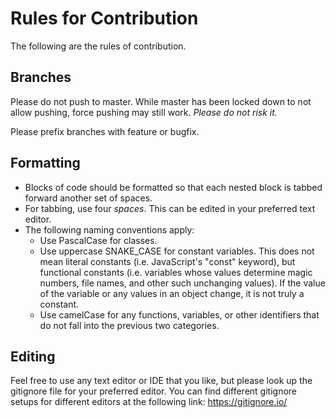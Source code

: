 # Rules for Contribution
The following are the rules of contribution.
## Branches
Please do not push to master. While master has been locked down to not allow pushing, force pushing may still work. *Please do not risk it.*

Please prefix branches with feature or bugfix.
## Formatting
- Blocks of code should be formatted so that each nested block is tabbed forward another set of spaces.
- For tabbing, use four *spaces*. This can be edited in your preferred text editor.
- The following naming conventions apply:
    - Use PascalCase for classes.
    - Use uppercase SNAKE_CASE for constant variables. This does not mean literal constants (i.e. JavaScript's "const" keyword), but functional constants (i.e. variables whose values determine magic numbers, file names, and other such unchanging values). If the value of the variable or any values in an object change, it is not truly a constant.
    - Use camelCase for any functions, variables, or other identifiers that do not fall into the previous two categories.
## Editing
Feel free to use any text editor or IDE that you like, but please look up the gitignore file for your preferred editor. You can find different gitignore setups for different editors at the following link: https://gitignore.io/